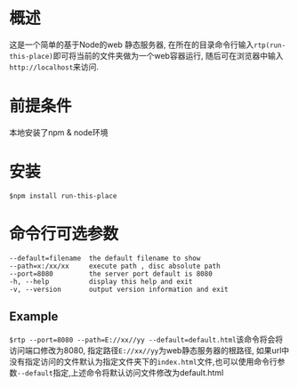 # 概述
  这是一个简单的基于Node的web 静态服务器, 在所在的目录命令行输入`rtp(run-this-place)`即可将当前的文件夹做为一个web容器运行,
随后可在浏览器中输入`http://localhost`来访问.

# 前提条件

本地安装了npm & node环境

# 安装

```
$npm install run-this-place
```

# 命令行可选参数
```
--default=filename  the default filename to show
--path=x:/xx/xx     execute path , disc absolute path
--port=8080         the server port default is 8080
-h, --help          display this help and exit
-v, --version       output version information and exit
```
## Example
`$rtp --port=8080 --path=E://xx//yy --default=default.html`该命令将会将访问端口修改为8080, 指定路径`E://xx//yy`为web静态服务器的根路径, 如果url中没有指定访问的文件默认为指定文件夹下的`index.html`文件,也可以使用命令行参数`--default`指定,上述命令将默认访问文件修改为default.html
